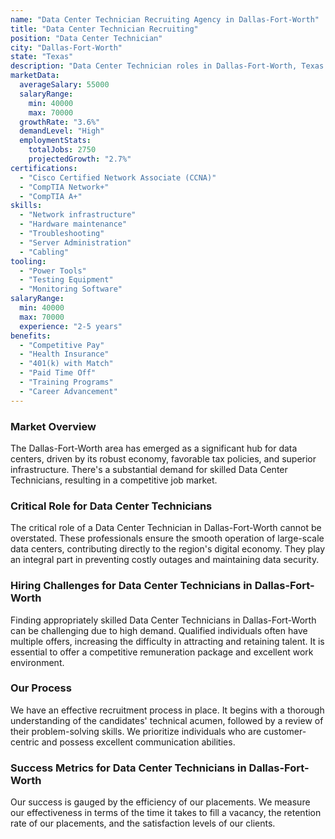 ```yaml
---
name: "Data Center Technician Recruiting Agency in Dallas-Fort-Worth"
title: "Data Center Technician Recruiting"
position: "Data Center Technician"
city: "Dallas-Fort-Worth"
state: "Texas"
description: "Data Center Technician roles in Dallas-Fort-Worth, Texas involve maintaining and troubleshooting network and server equipment, with a focus on managing, organizing and optimizing data center activities."
marketData:
  averageSalary: 55000
  salaryRange:
    min: 40000
    max: 70000
  growthRate: "3.6%"
  demandLevel: "High"
  employmentStats:
    totalJobs: 2750
    projectedGrowth: "2.7%"
certifications:
  - "Cisco Certified Network Associate (CCNA)"
  - "CompTIA Network+"
  - "CompTIA A+"
skills:
  - "Network infrastructure"
  - "Hardware maintenance"
  - "Troubleshooting"
  - "Server Administration"
  - "Cabling"
tooling:
  - "Power Tools"
  - "Testing Equipment"
  - "Monitoring Software"
salaryRange:
  min: 40000
  max: 70000
  experience: "2-5 years"
benefits:
  - "Competitive Pay"
  - "Health Insurance"
  - "401(k) with Match"
  - "Paid Time Off"
  - "Training Programs"
  - "Career Advancement"
---
```


### Market Overview
The Dallas-Fort-Worth area has emerged as a significant hub for data centers, driven by its robust economy, favorable tax policies, and superior infrastructure. There's a substantial demand for skilled Data Center Technicians, resulting in a competitive job market.

### Critical Role for Data Center Technicians
The critical role of a Data Center Technician in Dallas-Fort-Worth cannot be overstated. These professionals ensure the smooth operation of large-scale data centers, contributing directly to the region's digital economy. They play an integral part in preventing costly outages and maintaining data security.

### Hiring Challenges for Data Center Technicians in Dallas-Fort-Worth
Finding appropriately skilled Data Center Technicians in Dallas-Fort-Worth can be challenging due to high demand. Qualified individuals often have multiple offers, increasing the difficulty in attracting and retaining talent. It is essential to offer a competitive remuneration package and excellent work environment.

### Our Process
We have an effective recruitment process in place. It begins with a thorough understanding of the candidates' technical acumen, followed by a review of their problem-solving skills. We prioritize individuals who are customer-centric and possess excellent communication abilities.

### Success Metrics for Data Center Technicians in Dallas-Fort-Worth
Our success is gauged by the efficiency of our placements. We measure our effectiveness in terms of the time it takes to fill a vacancy, the retention rate of our placements, and the satisfaction levels of our clients.